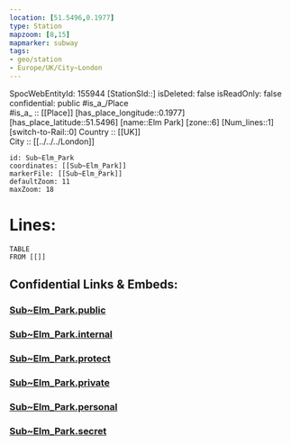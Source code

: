 ```yaml
---
location: [51.5496,0.1977] 
type: Station 
mapzoom: [8,15] 
mapmarker: subway 
tags:
- geo/station
- Europe/UK/City~London
---
```

SpocWebEntityId: 155944
[StationSId::] 
isDeleted: false
isReadOnly: false
confidential: public
#is_a_/Place  
#is_a_ :: [[Place]] 
[has_place_longitude::0.1977] 
[has_place_latitude::51.5496] 
[name::Elm Park] 
[zone::6] 
[Num_lines::1] 
[switch-to-Rail::0] 
Country :: [[UK]]  
City :: [[../../../London]]  


```leaflet
id: Sub~Elm_Park
coordinates: [[Sub~Elm_Park]] 
markerFile: [[Sub~Elm_Park]] 
defaultZoom: 11 
maxZoom: 18
```


# Lines: 
```dataview
TABLE 
FROM [[]] 
```


## Confidential Links & Embeds: 

### [Sub~Elm_Park.public](/_public/\Earth\Continent\Europe\Europe~North\UK\England\Regions~England\London,Greater\cities~GreaterLondon\Underground\StationSub~Elm_Park.public.md) 

### [Sub~Elm_Park.internal](/_internal/\Earth\Continent\Europe\Europe~North\UK\England\Regions~England\London,Greater\cities~GreaterLondon\Underground\StationSub~Elm_Park.internal.md) 

### [Sub~Elm_Park.protect](/_protect/\Earth\Continent\Europe\Europe~North\UK\England\Regions~England\London,Greater\cities~GreaterLondon\Underground\StationSub~Elm_Park.protect.md) 

### [Sub~Elm_Park.private](/_private/\Earth\Continent\Europe\Europe~North\UK\England\Regions~England\London,Greater\cities~GreaterLondon\Underground\StationSub~Elm_Park.private.md) 

### [Sub~Elm_Park.personal](/_personal/\Earth\Continent\Europe\Europe~North\UK\England\Regions~England\London,Greater\cities~GreaterLondon\Underground\StationSub~Elm_Park.personal.md) 

### [Sub~Elm_Park.secret](/_secret/\Earth\Continent\Europe\Europe~North\UK\England\Regions~England\London,Greater\cities~GreaterLondon\Underground\StationSub~Elm_Park.secret.md)

